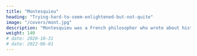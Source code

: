 ```yaml
---
title: "Montesquieu"
heading: "Trying-hard-to-seem-enlightened-but-not-quite"
image: "/covers/mont.jpg"
description: "Montesquieu was a French philosopher who wrote about history, economics, and politics. Unlike other historians who merely analyzed events individually, he analyzed them relative to each other. For example, he compared how the population policy of the ancient China was similary yet different from that of Greece."
weight: 140
# date: 2020-10-31
# date: 2022-06-01
---
```


<!-- French historian and philosopher who applied cause and effect on social phenomena  -->

<!-- explained how the disorders in Europe caused the Jews to invent paper checks which later became modern stock certificates and financial instruments. -->